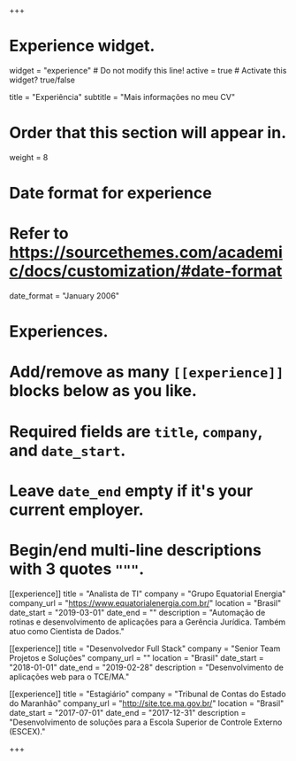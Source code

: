 +++
# Experience widget.
widget = "experience"  # Do not modify this line!
active = true  # Activate this widget? true/false

title = "Experiência"
subtitle = "Mais informações no meu CV"

# Order that this section will appear in.
weight = 8

# Date format for experience
#   Refer to https://sourcethemes.com/academic/docs/customization/#date-format
date_format = "January 2006"

# Experiences.
#   Add/remove as many `[[experience]]` blocks below as you like.
#   Required fields are `title`, `company`, and `date_start`.
#   Leave `date_end` empty if it's your current employer.
#   Begin/end multi-line descriptions with 3 quotes `"""`.
[[experience]]
  title = "Analista de TI"
  company = "Grupo Equatorial Energia"
  company_url = "https://www.equatorialenergia.com.br/"
  location = "Brasil"
  date_start = "2019-03-01"
  date_end = ""
  description = "Automação de rotinas e desenvolvimento de aplicações para a Gerência Jurídica. Também atuo como Cientista de Dados."

[[experience]]
  title = "Desenvolvedor Full Stack"
  company = "Senior Team Projetos e Soluções"
  company_url = ""
  location = "Brasil"
  date_start = "2018-01-01"
  date_end = "2019-02-28"
  description = "Desenvolvimento de aplicações web para o TCE/MA."

[[experience]]
  title = "Estagiário"
  company = "Tribunal de Contas do Estado do Maranhão"
  company_url = "http://site.tce.ma.gov.br/"
  location = "Brasil"
  date_start = "2017-07-01"
  date_end = "2017-12-31"
  description = "Desenvolvimento de soluções para a Escola Superior de Controle Externo (ESCEX)."

+++

